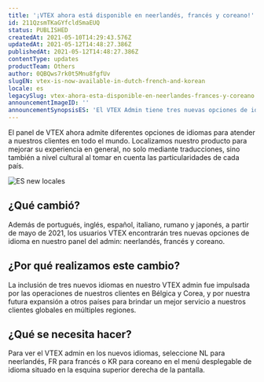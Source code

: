 ```yaml
---
title: '¡VTEX ahora está disponible en neerlandés, francés y coreano!'
id: 211QzsmTKaGYfcldSmaEUQ
status: PUBLISHED
createdAt: 2021-05-10T14:29:43.576Z
updatedAt: 2021-05-12T14:48:27.386Z
publishedAt: 2021-05-12T14:48:27.386Z
contentType: updates
productTeam: Others
author: 0QBQws7rk0t5Mnu8fgfUv
slugEN: vtex-is-now-available-in-dutch-french-and-korean
locale: es
legacySlug: vtex-ahora-esta-disponible-en-neerlandes-frances-y-coreano
announcementImageID: ''
announcementSynopsisES: 'El VTEX Admin tiene tres nuevas opciones de idioma.'
---
```


El panel de VTEX ahora admite diferentes opciones de idiomas para atender a nuestros clientes en todo el mundo. Localizamos nuestro producto para mejorar su experiencia en general, no solo mediante traducciones, sino también a nivel cultural al tomar en cuenta las particularidades de cada país.  

![ES new locales](https://images.ctfassets.net/alneenqid6w5/4ymaJnFYZxRTjTZmoD54Gy/bb1e1ac7fefbeccdc3d9d6d05883cc6a/ES_new_locales.jpg)

## ¿Qué cambió?
Además de portugués, inglés, español, italiano, rumano y japonés, a partir de mayo de 2021, los usuarios VTEX encontrarán tres nuevas opciones de idioma en nuestro panel del admin: neerlandés, francés y coreano. 

## ¿Por qué realizamos este cambio?
La inclusión de tres nuevos idiomas en nuestro VTEX admin fue impulsada por las operaciones de nuestros clientes en Bélgica y Corea, y por nuestra futura expansión a otros países para brindar un mejor servicio a nuestros clientes globales en múltiples regiones.

## ¿Qué se necesita hacer?
Para ver el VTEX admin en los nuevos idiomas, seleccione NL para neerlandés, FR para francés o KR para coreano en el menú desplegable de idioma situado en la esquina superior derecha de la pantalla.

